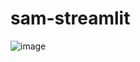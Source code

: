 # sam-streamlit

![image](https://github.com/gigikenneth/sam-streamlit/assets/52600214/4e92eb62-e621-478c-a71b-4cdb6e2d166b)



